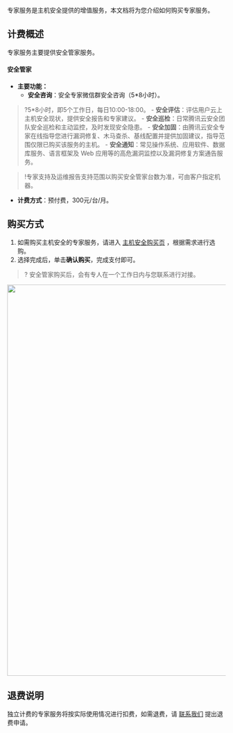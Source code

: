 专家服务是主机安全提供的增值服务，本文档将为您介绍如何购买专家服务。

## 计费概述
专家服务主要提供安全管家服务。

#### **安全管家**
- **主要功能：**
	- **安全咨询**：安全专家微信群安全咨询（5*8小时）。
>?5*8小时，即5个工作日，每日10:00-18:00。
	- **安全评估**：评估用户云上主机安全现状，提供安全报告和专家建议。
	- **安全巡检**：日常腾讯云安全团队安全巡检和主动监控，及时发现安全隐患。
	- **安全加固**：由腾讯云安全专家在线指导您进行漏洞修复、木马查杀、基线配置并提供加固建议，指导范围仅限已购买该服务的主机。
	- **安全通知**：常见操作系统、应用软件、数据库服务、语言框架及 Web 应用等的高危漏洞监控以及漏洞修复方案通告服务。

>!专家支持及运维报告支持范围以购买安全管家台数为准，可由客户指定机器。
>
- **计费方式**：预付费，300元/台/月。

## 购买方式
1. 如需购买主机安全的专家服务，请进入 [主机安全购买页](https://buy.cloud.tencent.com/yunjing?mode=master) ，根据需求进行选购。
2. 选择完成后，单击**确认购买**，完成支付即可。
>? 安全管家购买后，会有专人在一个工作日内与您联系进行对接。
>
<img src="https://qcloudimg.tencent-cloud.cn/raw/42b36b7932f594fb84594d44eb8d305a.jpg" width=900px>

## 退费说明
独立计费的专家服务将按实际使用情况进行扣费，如需退费，请 [联系我们](https://cloud.tencent.com/act/event/connect-service) 提出退费申请。
